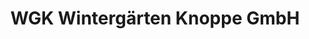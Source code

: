 ---
title: "WGK Wintergärten Knoppe GmbH"
url: /berlin/wgk-wintergaerten-knoppe-gmbh/
shop: Allgemein
---
